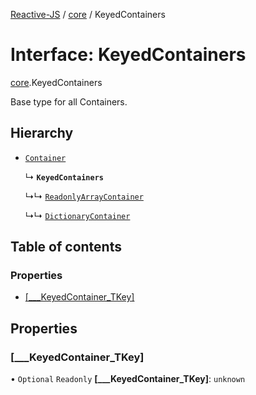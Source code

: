 [Reactive-JS](../README.md) / [core](../modules/core.md) / KeyedContainers

# Interface: KeyedContainers

[core](../modules/core.md).KeyedContainers

Base type for all Containers.

## Hierarchy

- [`Container`](core.Container.md)

  ↳ **`KeyedContainers`**

  ↳↳ [`ReadonlyArrayContainer`](core.ReadonlyArrayContainer-1.md)

  ↳↳ [`DictionaryContainer`](core.DictionaryContainer.md)

## Table of contents

### Properties

- [[\_\_\_KeyedContainer\_TKey]](core.KeyedContainers-1.md#[___keyedcontainer_tkey])

## Properties

### [\_\_\_KeyedContainer\_TKey]

• `Optional` `Readonly` **[\_\_\_KeyedContainer\_TKey]**: `unknown`
